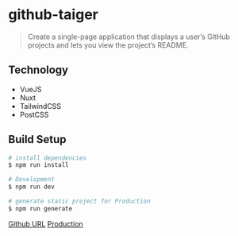 # github-taiger

> Create a single-page application that displays a user’s GitHub projects and lets you view the project’s README.

## Technology
* VueJS
* Nuxt
* TailwindCSS
* PostCSS

## Build Setup

``` bash
# install dependencies
$ npm run install

# Development
$ npm run dev

# generate static project for Production
$ npm run generate
```

[Github URL](https://github.com/jakzaizzat/github-readme-vue)
[Production](https://git-taiger.netlify.com/)
